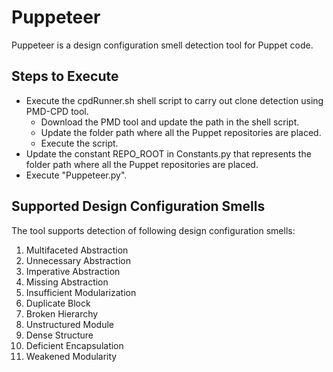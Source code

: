# Puppeteer
Puppeteer is a design configuration smell detection tool for Puppet code.

## Steps to Execute
* Execute the cpdRunner.sh shell script to carry out clone detection using PMD-CPD tool. 
    * Download the PMD tool and update the path in the shell script. 
    * Update the folder path where all the Puppet repositories are placed. 
    * Execute the script. 
* Update the constant REPO_ROOT in Constants.py that represents the folder path where all the Puppet repositories are placed.
* Execute "Puppeteer.py".

## Supported Design Configuration Smells
The tool supports detection of following design configuration smells:

1. Multifaceted Abstraction
2. Unnecessary Abstraction
3. Imperative Abstraction
4. Missing Abstraction
5. Insufficient Modularization
6. Duplicate Block
7. Broken Hierarchy
8. Unstructured Module
9. Dense Structure
10. Deficient Encapsulation
11. Weakened Modularity


